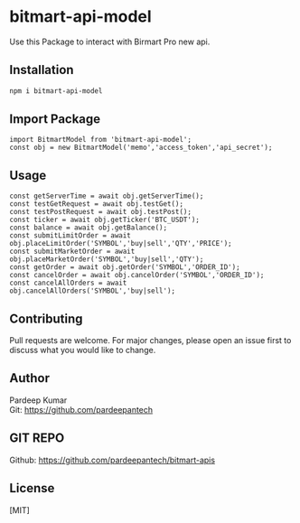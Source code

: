 # bitmart-api-model

Use this Package to interact with Birmart Pro new api.

## Installation

```bash
npm i bitmart-api-model
```

## Import Package

```node
import BitmartModel from 'bitmart-api-model';
const obj = new BitmartModel('memo','access_token','api_secret');
```

## Usage

```node
const getServerTime = await obj.getServerTime();
const testGetRequest = await obj.testGet();
const testPostRequest = await obj.testPost();
const ticker = await obj.getTicker('BTC_USDT');
const balance = await obj.getBalance();
const submitLimitOrder = await obj.placeLimitOrder('SYMBOL','buy|sell','QTY','PRICE');
const submitMarketOrder = await obj.placeMarketOrder('SYMBOL','buy|sell','QTY');
const getOrder = await obj.getOrder('SYMBOL','ORDER_ID');
const cancelOrder = await obj.cancelOrder('SYMBOL','ORDER_ID');
const cancelAllOrders = await obj.cancelAllOrders('SYMBOL','buy|sell');
```

## Contributing

Pull requests are welcome. For major changes, please open an issue first to discuss what you would like to change.

## Author

Pardeep Kumar <br/>
Git: https://github.com/pardeepantech

## GIT REPO

Github: https://github.com/pardeepantech/bitmart-apis

## License

[MIT]
